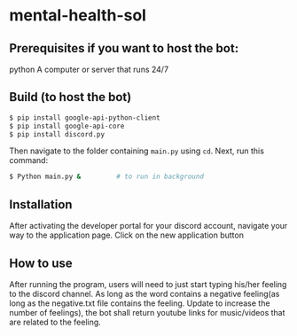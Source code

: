 # mental-health-sol
## Prerequisites if you want to host the bot: 
python
A computer or server that runs 24/7

## Build (to host the bot)
```bash
$ pip install google-api-python-client
$ pip install google-api-core
$ pip install discord.py
```
Then navigate to the folder containing `main.py` using `cd`. 
Next, run this command:
```bash
$ Python main.py &         # to run in background
```

## Installation
After activating the developer portal for your discord account, navigate your way to the application page. Click on the new application button 

## How to use
After running the program, users will need to just start typing his/her feeling to the discord channel. As long as the word contains a negative feeling(as long as the negative.txt file contains the feeling. Update to increase the number of feelings), the bot shall return youtube links for music/videos that are related to the feeling.


